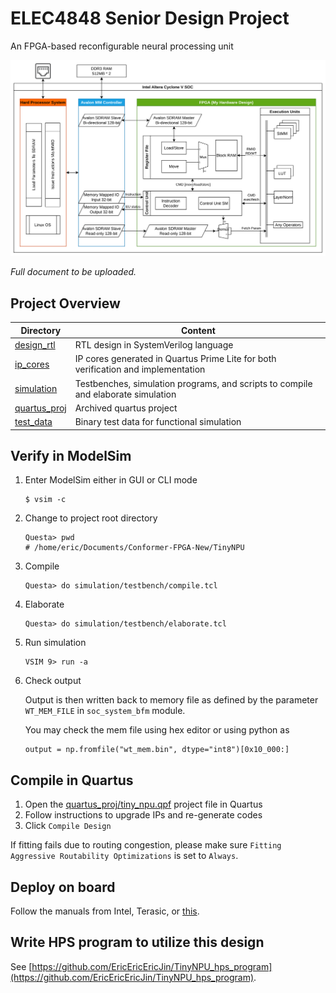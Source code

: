 # ELEC4848 Senior Design Project

An FPGA-based reconfigurable neural processing unit

![block_diagram](doc/overall_bd.png)

_Full document to be uploaded._


## Project Overview
| Directory | Content | 
| --- | --- |
| [design_rtl](design_rtl/) | RTL design in SystemVerilog language |
| [ip_cores](ip_cores/) | IP cores generated in Quartus Prime Lite for both verification and implementation | 
| [simulation](simulation/) | Testbenches, simulation programs, and scripts to compile and elaborate simulation |
| [quartus_proj](quartus_proj/) | Archived quartus project |
| [test_data](test_data/) | Binary test data for functional simulation |

## Verify in ModelSim
1. Enter ModelSim either in GUI or CLI mode 
    ```
    $ vsim -c
    ```

2. Change to project root directory
    ```
    Questa> pwd
    # /home/eric/Documents/Conformer-FPGA-New/TinyNPU
    ```

3. Compile
    ```
    Questa> do simulation/testbench/compile.tcl 
    ```

4. Elaborate
    ```
    Questa> do simulation/testbench/elaborate.tcl 
    ```

5. Run simulation
    ```
    VSIM 9> run -a
    ```

6. Check output

    Output is then written back to memory file 
as defined by the parameter `WT_MEM_FILE` in `soc_system_bfm` module.

    You may check the mem file using hex editor or using python as 
    ```
    output = np.fromfile("wt_mem.bin", dtype="int8")[0x10_000:]
    ``` 

## Compile in Quartus
1. Open the [quartus_proj/tiny_npu.qpf](quartus_proj/tiny_npu.qpf) project file in Quartus
2. Follow instructions to upgrade IPs and re-generate codes
3. Click `Compile Design`

If fitting fails due to routing congestion, 
please make sure `Fitting Aggressive Routability Optimizations` is set to `Always`.

## Deploy on board 
Follow the manuals from Intel, Terasic, or [this](https://github.com/zangman/de10-nano).

## Write HPS program to utilize this design
See [https://github.com/EricEricEricJin/TinyNPU_hps_program](https://github.com/EricEricEricJin/TinyNPU_hps_program).